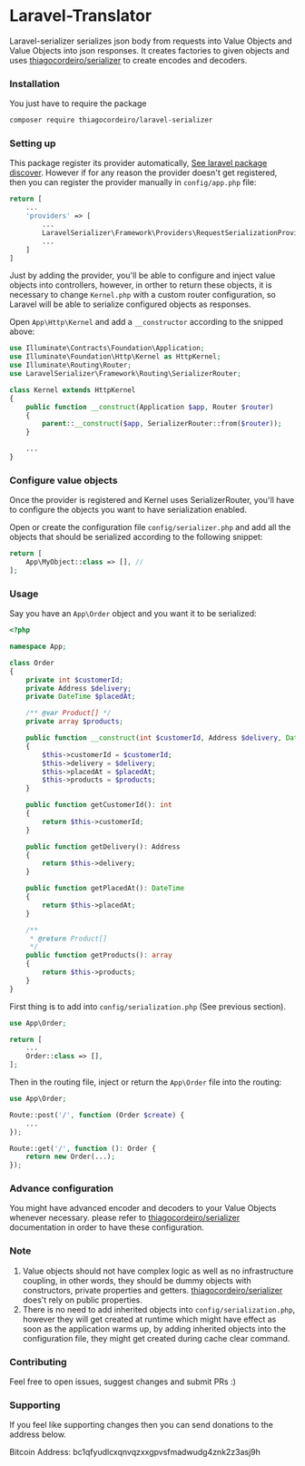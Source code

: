 # Laravel-Translator

Laravel-serializer serializes json body from requests into Value Objects and Value Objects into json responses. It creates factories to given objects and uses [thiagocordeiro/serializer](https://github.com/thiagocordeiro/serializer) to create encodes and decoders.

### Installation

You just have to require the package

```bash
composer require thiagocordeiro/laravel-serializer
```

### Setting up 
This package register its provider automatically,
[See laravel package discover](https://laravel.com/docs/10.x/packages#package-discovery). However if for any reason the provider doesn't get registered, then you can register the provider manually in `config/app.php` file:

```php
return [
    ...
    'providers' => [
        ...
        LaravelSerializer\Framework\Providers\RequestSerializationProvider::class,
        ...
    ]
]
```

Just by adding the provider, you'll be able to configure and inject value objects into controllers, however, in orther to return these objects, it is necessary to change `Kernel.php` with a custom router configuration, so Laravel will be able to serialize configured objects as responses.

Open `App\Http\Kernel` and add a `__constructor` according to the snipped above:
```php
use Illuminate\Contracts\Foundation\Application;
use Illuminate\Foundation\Http\Kernel as HttpKernel;
use Illuminate\Routing\Router;
use LaravelSerializer\Framework\Routing\SerializerRouter;

class Kernel extends HttpKernel
{
    public function __construct(Application $app, Router $router)
    {
        parent::__construct($app, SerializerRouter::from($router));
    }

    ...
}
```

### Configure value objects
Once the provider is registered and Kernel uses SerializerRouter, you'll have to configure the objects you want to have serialization enabled.

Open or create the configuration file `config/serializer.php` and add all the objects that should be serialized according to the following snippet:

```php
return [
    App\MyObject::class => [], //
];
```

### Usage
Say you have an `App\Order` object and you want it to be serialized:
```php
<?php

namespace App;

class Order
{
    private int $customerId;
    private Address $delivery;
    private DateTime $placedAt;

    /** @var Product[] */
    private array $products;

    public function __construct(int $customerId, Address $delivery, DateTime $placedAt, Product ...$products)
    {
        $this->customerId = $customerId;
        $this->delivery = $delivery;
        $this->placedAt = $placedAt;
        $this->products = $products;
    }

    public function getCustomerId(): int
    {
        return $this->customerId;
    }

    public function getDelivery(): Address
    {
        return $this->delivery;
    }

    public function getPlacedAt(): DateTime
    {
        return $this->placedAt;
    }

    /**
     * @return Product[]
     */
    public function getProducts(): array
    {
        return $this->products;
    }
}
```

First thing is to add into `config/serialization.php` (See previous section).

```php
use App\Order;

return [
    ...
    Order::class => [],
];
```

Then in the routing file, inject or return the `App\Order` file into the routing:

```php
use App\Order;

Route::post('/', function (Order $create) {
    ...
});

Route::get('/', function (): Order {
    return new Order(...);
});
```

### Advance configuration

You might have advanced encoder and decoders to your Value Objects whenever necessary. please refer to [thiagocordeiro/serializer](https://github.com/thiagocordeiro/serializer) documentation in order to have these configuration.

### Note
1. Value objects should not have complex logic as well as no infrastructure coupling, in other words, they should be dummy objects with constructors, private properties and getters. [thiagocordeiro/serializer](https://github.com/thiagocordeiro/serializer) does't rely on public properties.
2. There is no need to add inherited objects into `config/serialization.php`, however they will get created at runtime which might have effect as soon as the application warms up, by adding inherited objects into the configuration file, they might get created during cache clear command.

### Contributing
Feel free to open issues, suggest changes and submit PRs :)

### Supporting
If you feel like supporting changes then you can send donations to the address below.

Bitcoin Address: bc1qfyudlcxqnvqzxxgpvsfmadwudg4znk2z3asj9h
